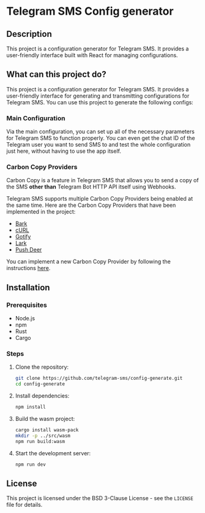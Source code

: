 # Telegram SMS Config generator

## Description
This project is a configuration generator for Telegram SMS. It provides a user-friendly interface built with React for managing configurations. 


## What can this project do?
This project is a configuration generator for Telegram SMS. It provides a user-friendly interface for generating and transmitting configurations for Telegram SMS. You can use this project to generate the following configs:

### Main Configuration
Via the main configuration, you can set up all of the necessary parameters for Telegram SMS to function properly. You can even get the chat ID of the Telegram user you want to send SMS to and test the whole configuration just here, without having to use the app itself.


### Carbon Copy Providers
Carbon Copy is a feature in Telegram SMS that allows you to send a copy of the SMS **other than** Telegram Bot HTTP API itself using Webhooks.

Telegram SMS supports multiple Carbon Copy Providers being enabled at the same time. Here are the Carbon Copy Providers that have been implemented in the project:
- [Bark](https://github.com/Finb/Bark)
- [cURL](https://curl.se/)
- [Gotify](https://gotify.net/)
- [Lark](https://www.larksuite.com/)
- [Push Deer](https://pushdeer.com/)


You can implement a new Carbon Copy Provider by following the instructions [here](./docs/CarbonCopyProvider.md).


## Installation

### Prerequisites
- Node.js
- npm
- Rust
- Cargo

### Steps
1. Clone the repository:
    ```sh
    git clone https://github.com/telegram-sms/config-generate.git
    cd config-generate
    ```
2. Install dependencies:
    ```sh
    npm install
    ```
3. Build the wasm project:
    ```sh
    cargo install wasm-pack
    mkdir -p ../src/wasm
    npm run build:wasm
    ```
4. Start the development server:
    ```sh
    npm run dev
    ```

## License
This project is licensed under the BSD 3-Clause License - see the `LICENSE` file for details.